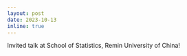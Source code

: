 ```yaml
---
layout: post
date: 2023-10-13
inline: true
---
```


Invited talk at School of Statistics, Remin University of China!
